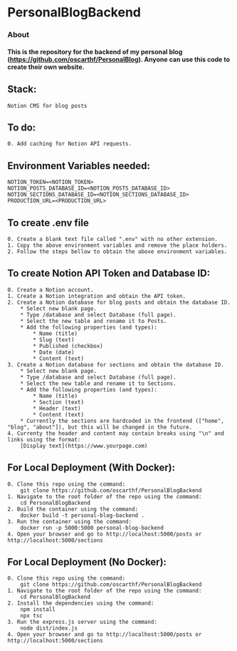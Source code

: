 # PersonalBlogBackend

### About
#### This is the repository for the backend of my personal blog (https://github.com/oscarthf/PersonalBlog). Anyone can use this code to create their own website.

## Stack:

```
Notion CMS for blog posts
```

## To do:

```
0. Add caching for Notion API requests.
```

## Environment Variables needed:

```
NOTION_TOKEN=<NOTION_TOKEN>
NOTION_POSTS_DATABASE_ID=<NOTION_POSTS_DATABASE_ID>
NOTION_SECTIONS_DATABASE_ID=<NOTION_SECTIONS_DATABASE_ID>
PRODUCTION_URL=<PRODUCTION_URL>
```

## To create .env file

```
0. Create a blank text file called ".env" with no other extension.
1. Copy the above environment variables and remove the place holders.
2. Follow the steps bellow to obtain the above environment variables.
```

## To create Notion API Token and Database ID:

```
0. Create a Notion account.
1. Create a Notion integration and obtain the API token.
2. Create a Notion database for blog posts and obtain the database ID.
    * Select new blank page.
    * Type /database and select Database (full page).
    * Select the new table and rename it to Posts.
    * Add the following properties (and types):
        * Name (title)
        * Slug (text)
        * Published (checkbox)
        * Date (date)
        * Content (text)
3. Create a Notion database for sections and obtain the database ID.
    * Select new blank page.
    * Type /database and select Database (full page).
    * Select the new table and rename it to Sections.
    * Add the following properties (and types):
        * Name (title)
        * Section (text)
        * Header (text)
        * Content (text)
    * Currently the sections are hardcoded in the frontend (["home", "blog", "about"]), but this will be changed in the future.
4. Currenty the header and content may contain breaks using "\n" and links using the format:
    [Display text](https://www.yourpage.com)
```

## For Local Deployment (With Docker):

```
0. Clone this repo using the command:
    git clone https://github.com/oscarthf/PersonalBlogBackend
1. Navigate to the root folder of the repo using the command:
    cd PersonalBlogBackend
2. Build the container using the command:
    docker build -t personal-blog-backend .
3. Run the container using the command:
    docker run -p 5000:5000 personal-blog-backend
4. Open your browser and go to http://localhost:5000/posts or http://localhost:5000/sections
```

## For Local Deployment (No Docker):

```
0. Clone this repo using the command:
    git clone https://github.com/oscarthf/PersonalBlogBackend
1. Navigate to the root folder of the repo using the command:
    cd PersonalBlogBackend
2. Install the dependencies using the command:
    npm install
    npx tsc
3. Run the express.js server using the command:
    node dist/index.js
4. Open your browser and go to http://localhost:5000/posts or http://localhost:5000/sections
```
